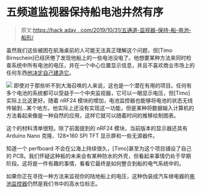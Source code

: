 # 五频道监视器保持船电池井然有序

> 原文:[https://hack aday . com/2019/10/31/五通道-监视器-保持-船-电池-船形/](https://hackaday.com/2019/10/31/five-channel-monitor-keeps-boat-batteries-shipshape/)

虽然我们这些被困在航海桌前的人可能无法真正理解这个问题，但[Timo Birnschein]已经厌倦了发现他船上的一些电池没电了。他想要某种方法来同时检查系统中所有电池的电压，并在一个中心位置显示信息，并且不喜欢商业市场上的任何东西[他决定自己建造它](https://hackaday.io/project/168055-a-simple-5-ch-boat-battery-monitor)。

[![](../Images/af255da981162c85ac7da8e75b649a94.png)](https://hackaday.com/wp-content/uploads/2019/10/battmon_detail2.jpg) 即使对于那些听不到大海召唤的人来说，这也是一个潜在有用的项目。任何有多个电池的系统都可以受益于一个中央监视器，它可以一眼显示电压，但[Timo]实际上比这更好。随着 nRF24 模块的增加，电池监控器也能够将电池的状态无线传输到…某个地方。他实际上还没有实现这一功能，但是某种将数据输入计算机的方法看起来像是一种自然的应用，这样它就可以随着时间的推移绘制图表。

这个的材料清单很短。除了前面提到的 nRF24 模块，当前版本的显示器还具有 Arduino Nano 克隆、128×160 SPI TFT 显示屏和一些无源器件。

知道一个 perfboard 不会在公海上持续很久，[Timo]甚至为这个项目铺设了自己的 PCB。我们怀疑这种板的未来会有某种防水的外壳，但看起来事情仍处于早期阶段。这将是一件有趣的事情，看看它最终是如何整合到船的电气系统中的。

如果你正在寻找一种方法来监视你的陆地船上的电压，这种伪装成汽车继电器的[电池监控器](https://hackaday.com/2018/08/03/voltage-monitor-relay-is-more-than-meets-the-eye/)仍然是我们书中的高水位标志。